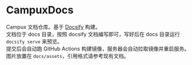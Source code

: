 # CampuxDocs

Campux 文档仓库。基于 [Docsify](https://docsify.js.org/) 构建。  
文档位于 docs 目录，按照 docsify 文档编写即可，写好后在 docs 目录运行 `docsify serve` 来预览。  
提交后会自动跑 GitHub Actions 构建镜像，服务器会自动拉取镜像并重启服务。  
图片放置在 `docs/assets`，引用格式请参考现有文档。